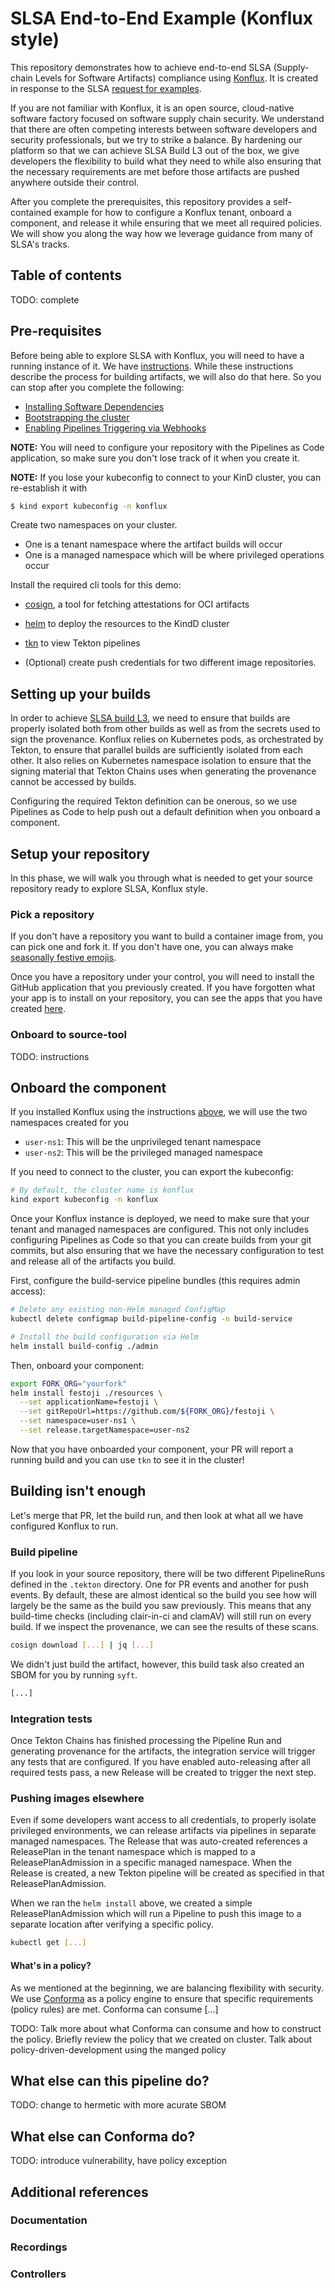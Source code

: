 # SLSA End-to-End Example (Konflux style)

This repository demonstrates how to achieve end-to-end SLSA (Supply-chain Levels for Software Artifacts) compliance using [Konflux](https://konflux-ci.dev).
It is created in response to the SLSA [request for examples](https://slsa.dev/blog/2025/07/slsa-e2e).

If you are not familiar with Konflux, it is an open source, cloud-native software factory focused on software supply chain security. We understand that there
are often competing interests between software developers and security professionals, but we try to strike a balance. By hardening our platform so that we can
achieve SLSA Build L3 out of the box, we give developers the flexibility to build what they need to while also ensuring that the necessary requirements are
met before those artifacts are pushed anywhere outside their control.

After you complete the prerequisites, this repository provides a self-contained example for how to configure a Konflux tenant, onboard a component, and release
it while ensuring that we meet all required policies. We will show you along the way how we leverage guidance from many of SLSA's tracks.

## Table of contents

TODO: complete

## Pre-requisites

Before being able to explore SLSA with Konflux, you will need to have a running instance of it. We have [instructions](https://github.com/konflux-ci/konflux-ci?tab=readme-ov-file#trying-out-konflux). While these instructions describe the process for building artifacts, we will also do that here. So you can stop after you complete the following:
- [Installing Software Dependencies](lux-ci?tab=readme-ov-file#installing-software-dependencies)
- [Bootstrapping the cluster](https://github.com/konflux-ci/konflux-ci?tab=readme-ov-file#bootstrapping-the-cluster)
- [Enabling Pipelines Triggering via Webhooks](https://github.com/konflux-ci/konflux-ci?tab=readme-ov-file#enable-pipelines-triggering-via-webhooks)

**NOTE:** You will need to configure your repository with the Pipelines as Code application, so make sure you don't lose track of it when you create it.

**NOTE:** If you lose your kubeconfig to connect to your KinD cluster, you can re-establish it with

```bash
$ kind export kubeconfig -n konflux 
```

Create two namespaces on your cluster.
  - One is a tenant namespace where the artifact builds will occur
  - One is a managed namespace which will be where privileged operations occur

Install the required cli tools for this demo:
- [cosign](https://github.com/sigstore/cosign?tab=readme-ov-file#installation), a tool for fetching attestations for OCI artifacts
- [helm](https://github.com/helm/helm?tab=readme-ov-file#install) to deploy the resources to the KindD cluster
- [tkn](https://github.com/tektoncd/cli?tab=readme-ov-file#installing-tkn) to view Tekton pipelines

- (Optional) create push credentials for two different image repositories.

## Setting up your builds

In order to achieve [SLSA build L3](https://slsa.dev/spec/v1.1/requirements), we need to ensure that builds are properly isolated
both from other builds as well as from the secrets used to sign the provenance. Konflux relies on Kubernetes pods, as orchestrated by
Tekton, to ensure that parallel builds are sufficiently isolated from each other. It also relies on Kubernetes namespace isolation to
ensure that the signing material that Tekton Chains uses when generating the provenance cannot be accessed by builds.

Configuring the required Tekton definition can be onerous, so we use Pipelines as Code to help push out a default definition when you
onboard a component.

## Setup your repository

In this phase, we will walk you through what is needed to get your source repository ready to explore SLSA, Konflux style.

### Pick a repository

If you don't have a repository you want to build a container image from, you can pick one and fork it. If you don't have one, you
can always make [seasonally festive emojis](https://github.com/lcarva/festoji).

Once you have a repository under your control, you will need to install the GitHub application that you previously created. If you
have forgotten what your app is to install on your repository, you can see the apps that you have created 
[here](https://github.com/settings/apps).

### Onboard to source-tool

TODO: instructions

## Onboard the component

If you installed Konflux using the instructions [above](#pre-requisites), we will use the two namespaces created for you

- `user-ns1`: This will be the unprivileged tenant namespace
- `user-ns2`: This will be the privileged managed namespace

If you need to connect to the cluster, you can export the kubeconfig:

```bash
# By default, the cluster name is konflux
kind export kubeconfig -n konflux 
```

Once your Konflux instance is deployed, we need to make sure that your tenant and managed namespaces are configured. This not only includes
configuring Pipelines as Code so that you can create builds from your git commits, but also ensuring that we have the necessary configuration
to test and release all of the artifacts you build.

First, configure the build-service pipeline bundles (this requires admin access):

```bash
# Delete any existing non-Helm managed ConfigMap
kubectl delete configmap build-pipeline-config -n build-service

# Install the build configuration via Helm
helm install build-config ./admin
```

Then, onboard your component:

```bash
export FORK_ORG="yourfork"
helm install festoji ./resources \
  --set applicationName=festoji \
  --set gitRepoUrl=https://github.com/${FORK_ORG}/festoji \
  --set namespace=user-ns1 \
  --set release.targetNamespace=user-ns2
```

Now that you have onboarded your component, your PR will report a running build and you can use `tkn` to see it in the cluster!

## Building isn't enough

Let's merge that PR, let the build run, and then look at what all we have configured Konflux to run.

### Build pipeline

If you look in your source repository, there will be two different PipelineRuns defined in the `.tekton` directory. One for PR events and another for push events.
By default, these are almost identical so the build you see how will largely be the same as the build you saw previously. This means that any build-time checks
(including clair-in-ci and clamAV) will still run on every build. If we inspect the provenance, we can see the results of these scans.

```bash
cosign download [...] | jq [...]
```

We didn't just build the artifact, however, this build task also created an SBOM for you by running `syft`.

```bash
[...]
```

### Integration tests

Once Tekton Chains has finished processing the Pipeline Run and generating provenance for the artifacts, the integration service will trigger any tests that are configured.
If you have enabled auto-releasing after all required tests pass, a new Release will be created to trigger the next step.

### Pushing images elsewhere

Even if some developers want access to all credentials, to properly isolate privileged environments, we can release artifacts via pipelines in separate managed namespaces.
The Release that was auto-created references a ReleasePlan in the tenant namespace which is mapped to a ReleasePlanAdmission in a specific managed namespace. When the Release
is created, a new Tekton pipeline will be created as specified in that ReleasePlanAdmission.

When we ran the `helm install` above, we created a simple ReleasePlanAdmission which will run a Pipeline to push this image to a separate location after verifying a specific
policy.

```bash
kubectl get [...]
```

#### What's in a policy?

As we mentioned at the beginning, we are balancing flexibility with security. We use [Conforma](https://conforma.dev) as a policy engine to ensure that specific requirements
(policy rules) are met. Conforma can consume [...]

TODO: Talk more about what Conforma can consume and how to construct the policy. Briefly review the policy that we created on cluster. Talk about policy-driven-development using the manged policy

## What else can this pipeline do?

TODO: change to hermetic with more acurate SBOM

## What else can Conforma do?

TODO: introduce vulnerability, have policy exception

## Additional references

### Documentation
### Recordings
### Controllers